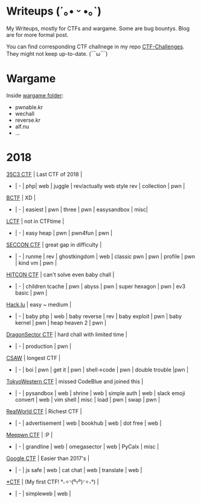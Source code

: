 # Writeups (´｡• ᵕ •｡`)

My Writeups, mostly for CTFs and wargame. Some are bug bountys. Blog are for more formal post. 

You can find corresponding CTF challnege in my repo [CTF-Challenges](https://github.com/Auxy233/CTF-Challenges). They might not keep up-to-date. (￣ω￣)

# Wargame

Inside [wargame folder](wargame):
- pwnable.kr
- wechall
- reverse.kr
- alf.nu
- ...

# 2018

[35C3 CTF](2018/2018-12-27-35C3-CTF.md) | Last CTF of 2018 |
- | - |
php| web |
juggle | rev/actually web style rev |
collection | pwn |

[BCTF](2018/2018-11-28-BCTF-2018.md) | XD |
- | - |
easiest | pwn |
three | pwn |
easysandbox | misc|

[LCTF](2018/2018-11-18-LCTF-2018.md) | not in CTFtime |
- | - |
easy heap | pwn |
pwn4fun | pwn | 

[SECCON CTF](2018/2018-10-28-SECCON-CTF-2018.md) | great gap in difficulty |
- | - |
runme | rev |
ghostkingdom | web |
classic pwn | pwn |
profile | pwn |
kind vm | pwn |

[HITCON CTF](2018/2018-10-22-HITCON-CTF-2018.md) | can't solve even baby chall |
- | - |
children tcache | pwn |
abyss | pwn |
super hexagon | pwn |
ev3 basic | pwn |

[Hack.lu](2018/2018-10-18-hacklu-CTF-2018.md) | easy ~ medium |
- | - |
baby php | web |
baby reverse | rev |
baby exploit | pwn |
baby kernel | pwn |
heap heaven 2 | pwn |

[DragonSector CTF](2018/2018-09-30-Dragonsector-CTF-2018.md) | hard chall with limited time |
- | - |
production | pwn |

[CSAW](2018/2018-09-17-CSAW-CTF-2018.md) | longest CTF |
- | - |
boi | pwn |
get it | pwn |
shell->code | pwn |
double trouble |pwn |

[TokyoWestern CTF](2018/2018-09-04-TW-CTF-2018.md) | missed CodeBlue and joined this |
- | - |
pysandbox | web |
shrine | web |
simple auth | web |
slack emoji convert | web |
vim shell | misc |
load | pwn |
swap | pwn |

[RealWorld CTF](2018/2018-08-05-Realworld-CTF-2018.md) | Richest CTF |
- | - |
advertisement | web |
bookhub | web |
dot free | web |

[Meepwn CTF](2018/2018-07-17-Meepwn-CTF-2018.md) | :P |
- | - |
grandline | web |
omegasector | web |
PyCalx | misc |

[Google CTF](2018/2018-07-04-Google-CTF-2018.md) | Easier than 2017's |
- | - |
js safe | web |
cat chat | web |
translate | web |

[*CTF](2018/2018-05-05-StarCTF-2018.md) | (My first CTF! °˖✧◝(⁰▿⁰)◜✧˖°) |
- | - |
simpleweb | web |